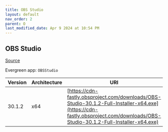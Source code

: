 ```yaml
---
title: OBS Studio
layout: default
nav_order: 2
parent: O
last_modified_date: Apr 9 2024 at 10:54 PM
---
```


## OBS Studio

[Source](https://obsproject.com/)

Evergreen app: `OBSStudio`

| Version | Architecture | URI                                                                                                                                                                          |
| ------- | ------------ | ---------------------------------------------------------------------------------------------------------------------------------------------------------------------------- |
| 30.1.2  | x64          | [https://cdn-fastly.obsproject.com/downloads/OBS-Studio-30.1.2-Full-Installer-x64.exe](https://cdn-fastly.obsproject.com/downloads/OBS-Studio-30.1.2-Full-Installer-x64.exe) |
